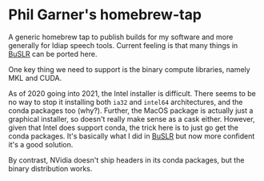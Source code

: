# Phil Garner's homebrew-tap

A generic homebrew tap to publish builds for my software and more generally for Idiap speech tools.  Current feeling is that many things in [BuSLR](https://github.com/idiap/buslr) can be ported here.

One key thing we need to support is the binary compute libraries, namely MKL and CUDA.

As of 2020 going into 2021, the Intel installer is difficult.  There seems to be no way to stop it installing both `ia32` and `intel64` architectures, and the conda packages too (why?).  Further, the MacOS package is actually just a graphical installer, so doesn't really make sense as a cask either.  However, given that Intel does support conda, the trick here is to just go get the conda packages.  It's basically what I did in [BuSLR](https://github.com/idiap/buslr) but now more confident it's a good solution.

By contrast, NVidia doesn't ship headers in its conda packages, but the binary distribution works.
